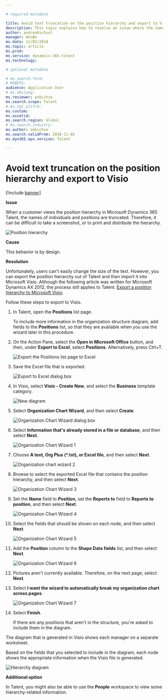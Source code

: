 ```yaml
---

# required metadata

title: Avoid text truncation on the position hierarchy and export to Visio
description: This topic explains how to resolve an issue where the names of individuals and positions are truncated when customers view the position hierarchy in Microsoft Dynamics 365 Talent. Text truncation can make it difficult to take a screenshot or print the hierarchy.
author: andreabichsel
manager: AnnBe
ms.date: 11/02/2018
ms.topic: article
ms.prod: 
ms.service: dynamics-365-talent
ms.technology: 

# optional metadata

# ms.search.form: 
# ROBOTS: 
audience: Application User
# ms.devlang: 
ms.reviewer: anbichse
ms.search.scope: Talent
# ms.tgt_pltfrm: 
ms.custom: 
ms.assetid: 
ms.search.region: Global
# ms.search.industry: 
ms.author: anbichse
ms.search.validFrom: 2018-11-02
ms.dyn365.ops.version: Talent

---
```


# Avoid text truncation on the position hierarchy and export to Visio

[!include [banner](includes/banner.md)]

**Issue**

When a customer views the position hierarchy in Microsoft Dynamics 365 Talent, the names of individuals and positions are truncated. Therefore, it can be difficult to take a screenshot, or to print and distribute the hierarchy.

![Position hierarchy](media/position-h.png)

**Cause**

This behavior is by design.

**Resolution**

Unfortunately, users can't easily change the size of the text. However, you can export the position hierarchy out of Talent and then import it into Microsoft Visio. Although the following article was written for Microsoft Dynamics AX 2012, the process still applies to Talent: [Export a position hierarchy to Microsoft Visio](https://docs.microsoft.com/dynamicsax-2012/appuser-itpro/export-a-position-hierarchy-to-microsoft-visio).

Follow these steps to export to Visio.

1. In Talent, open the **Positions** list page.

    To include more information in the organization structure diagram, add fields to the **Positions** list, so that they are available when you use the wizard later in this procedure.

2. On the Action Pane, select the **Open in Microsoft Office** button, and then, under **Export to Excel**, select **Positions**. Alternatively, press Ctrl+T.

    ![Export the Positions list page to Excel](media/org-admin.png)

3. Save the Excel file that is exported.

    ![Export to Excel dialog box](media/export-excel.png)

4. In Visio, select **Visio - Create New**, and select the **Business** template category.

    ![New diagram](media/new.png)

5. Select **Organization Chart Wizard**, and then select **Create**.

    ![Organization Chart Wizard dialog box](media/orgchart-wizard.png)

6. Select **Information that's already stored in a file or database**, and then select **Next**.

    ![Organization Chart Wizard 1](media/orgchart-wizard7.png)

7. Choose **A text, Org Plus (\*.txt), or Excel file**, and then select **Next**.

    ![Organization chart wizard 2](media/orgchart-wizard3.png)

8. Browse to select the exported Excel file that contains the position hierarchy, and then select **Next**.

    ![Organization Chart Wizard 3](media/orgchart-wizard2.png)

9. Set the **Name** field to **Position**, set the **Reports to** field to **Reports to position**, and then select **Next**.

    ![Organization Chart Wizard 4](media/orgchart-wizard1.png)

10. Select the fields that should be shown on each node, and then select **Next**.

    ![Organization Chart Wizard 5](media/orgchart-wizard5.png)

11. Add the **Position** column to the **Shape Data fields** list, and then select **Next**.

    ![Organization Chart Wizard 6](media/orgchart-wizard6.png)

12. Pictures aren't currently available. Therefore, on the next page, select **Next**.
13. Select **I want the wizard to automatically break my organization chart across pages**.

    ![Organization Chart Wizard 7](media/orgchart-wizard4.png)

14. Select **Finish**.

    If there are any positions that aren't in the structure, you're asked to include them in the diagram.

The diagram that is generated in Visio shows each manager on a separate worksheet.

Based on the fields that you selected to include in the diagram, each node shows the appropriate information when the Visio file is generated.

![Hierarchy diagram](media/hierarchy.png)

**Additional option**

In Talent, you might also be able to use the **People** workspace to view some hierarchy-related information.
